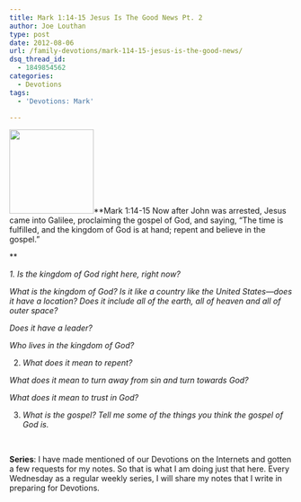 ```yaml
---
title: Mark 1:14-15 Jesus Is The Good News Pt. 2
author: Joe Louthan
type: post
date: 2012-08-06
url: /family-devotions/mark-114-15-jesus-is-the-good-news/
dsq_thread_id:
  - 1849854562
categories:
  - Devotions
tags:
  - 'Devotions: Mark'

---
```

[<img class="alignright size-thumbnail wp-image-174" title="feastofchristthekingpainting" alt="" src="https://i0.wp.com/theologic.us/wp-content/uploads/2012/08/feastofchristthekingpainting.jpg?resize=150%2C150" width="150" height="150" srcset="https://i0.wp.com/theologic.us/wp-content/uploads/2012/08/feastofchristthekingpainting.jpg?resize=150%2C150 150w, https://i0.wp.com/theologic.us/wp-content/uploads/2012/08/feastofchristthekingpainting.jpg?zoom=2&resize=150%2C150 300w" sizes="(max-width: 150px) 100vw, 150px" data-recalc-dims="1" />][1]**Mark 1:14-15 Now after John was arrested, Jesus came into Galilee, proclaiming the gospel of God, and saying, “The time is fulfilled, and the kingdom of God is at hand; repent and believe in the gospel.”
  
** 
  
_1. Is the kingdom of God right here, right now?_

_What is the kingdom of God? Is it like a country like the United States—does it have a location? Does it include all of the earth, all of heaven and all of outer space?_

_Does it have a leader?_

_Who lives in the kingdom of God?_

2. _What does it mean to repent?_

_What does it mean to turn away from sin and turn towards God?_

_What does it mean to trust in God?_

3. _What is the gospel? Tell me some of the things you think the gospel of God is._

&nbsp;

**Series**: I have made mentioned of our Devotions on the Internets and gotten a few requests for my notes. So that is what I am doing just that here. Every Wednesday as a regular weekly series, I will share my notes that I write in preparing for Devotions.

 [1]: https://i0.wp.com/theologic.us/wp-content/uploads/2012/08/feastofchristthekingpainting.jpg